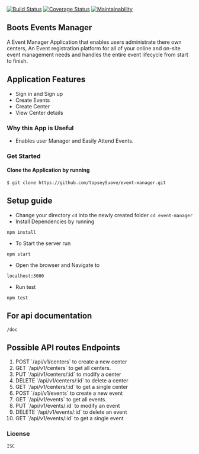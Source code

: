 
[![Build Status](https://travis-ci.org/topseySuave/event-manager.svg?branch=157178840-update-rename-test-files)](https://travis-ci.org/topseySuave/event-manager)
[![Coverage Status](https://coveralls.io/repos/github/topseySuave/event-manager/badge.svg?branch=157178840-update-rename-test-files)](https://coveralls.io/github/topseySuave/event-manager?branch=157178840-update-rename-test-files)
[![Maintainability](https://api.codeclimate.com/v1/badges/2219e1701e5995fa3410/maintainability)](https://codeclimate.com/github/topseySuave/event-manager/maintainability)


## Boots Events Manager
  A Event Manager Application that enables users administrate there own centers, An Event registration platform for all of your online and on-site event management needs and handles the entire event lifecycle from start to finish.

 ## Application Features
   - Sign in and Sign up
   - Create Events
   - Create Center
   - View Center details

 ### Why this App is Useful
   - Enables user Manager and Easily Attend Events.

 ### Get Started
  #### Clone the Application by running
    $ git clone https://github.com/topseySuave/event-manager.git

## Setup guide
 - Change your directory ``cd`` into the newly created folder ``cd event-manager``
 - Install Dependencies by running 
 ```
 npm install
 ```
 - To Start the server run 
 ```
 npm start
 ```
 - Open the browser and Navigate to 
 ```
 localhost:3000
 ```
 - Run test 
 ```
 npm test
 ```
## For api documentation
 ```/doc```

## Possible API routes Endpoints
<ol>
   <li>POST  `/api/v1/centers` to create a new center </li>
   <li>GET  `/api/v1/centers` to get all centers.</li>
   <li>PUT  `/api/v1/centers/:id` to modify a center</li>
   <li>DELETE  `/api/v1/centers/:id` to delete a center</li>
   <li>GET `/api/v1/centers/:id` to get a single center</li>
   <li>POST  `/api/v1/events` to create a new event </li>
   <li>GET  `/api/v1/events` to get all events.</li>
   <li>PUT  `/api/v1/events/:id` to modify an event</li>
   <li>DELETE  `/api/v1/events/:id` to delete an event</li>
   <li>GET `/api/v1/events/:id` to get a single event</li>
</ol>

### License
    ISC
